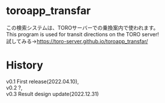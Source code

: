 # toroapp_transfar
この検索システムは、TOROサーバーでの乗換案内で使われます。
<br>
This program is used for transit directions on the TORO server!
<br>
試してみる→https://toro-server.github.io/toroapp_transfar/

# History
v0.1 First release(2022.04.10),
<br>
v0.2 ?,
<br>
v0.3 Result design update(2022.12.31)

